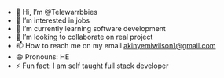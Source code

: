 - 👋 Hi, I’m @Telewarrbbies
- 👀 I’m interested in jobs
- 🌱 I’m currently learning software development
- 💞️ I’m looking to collaborate on real project
- 📫 How to reach me on my email akinyemiwilson1@gmail.com
- 😄 Pronouns: HE
- ⚡ Fun fact: I am self taught full stack developer

<!---
Telewarrbbies/Telewarrbbies is a ✨ special ✨ repository because its `README.md` (this file) appears on your GitHub profile.
You can click the Preview link to take a look at your changes.
--->
